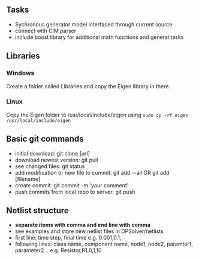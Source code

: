 ## Tasks
- Sychronous generator model interfaced through current source
- connect with CIM parser
- include boost library for additional math functions and general tasks

## Libraries
### Windows
Create a folder called Libraries and copy the Eigen library in there.

### Linux
Copy the Eigen folder to /usr/local/include/eigen using `sudo cp -rf eigen /usr/local/include/eigen`

## Basic git commands
* initial download: git clone [url]
* download newest version: git pull
* see changed files: git status
* add modification or new file to commit: git add --all OR git add [filename]
* create commit: git commit -m 'your comment'
* push commits from local repo to server: git push

## Netlist structure
* **separate items with comma and end line with comma**
* see examples and store new netlist files in DPSolver/netlists
* first line: time step, final time e.g. 0.001,0.1,
* following lines: class name, component name, node1, node2, paramter1, parameter2... e.g. Resistor,R1,0,1,10
